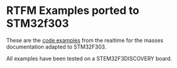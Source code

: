 # RTFM Examples ported to STM32f303

These are the [code examples](https://rtfm.rs/0.5/book/en/preface.html) from the realtime for the masses documentation adapted to STM32F303.

All examples have been tested on a STEM32F3DISCOVERY board.
